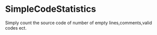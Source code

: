 # SimpleCodeStatistics
Simply count the source code of number of empty lines,comments,valid codes ect. 
